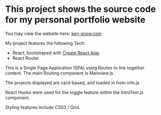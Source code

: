 # This project shows the source code for my personal portfolio website

You may view the website here: [ken-snow.com](http:www.ken-snow.com)

My project features the following Tech:
- React, bootstraped with [Create React App](https://github.com/facebook/create-react-app).
- React Router

This is a Single Page Application (SPA) using Routes to link together content.  The main Routing component is Mainview.js

The projects displayed are card-based, and loaded in from info.js

React Hooks were used for the toggle feature within the IntroText.js component.

Styling features include CSS3 / Grid.  


